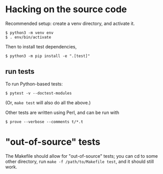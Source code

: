 
# Hacking on the source code

Recommended setup: create a venv directory, and activate it.

```
$ python3 -m venv env
$ . env/bin/activate
```

Then to install test dependencies,

```
$ python3 -m pip install -e ".[test]"
```

## run tests

To run Python-based tests:

```
$ pytest -v --doctest-modules
```

(Or, `make test` will also do all the above.)

Other tests are written using Perl, and can be run
with

```
$ prove --verbose --comments t/*.t
```

# "out-of-source" tests

The Makefile should allow for "out-of-source" tests; you can cd
to some other directory, run `make -f /path/to/Makefile test`, and
it should still work.




